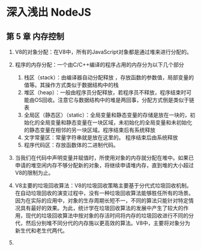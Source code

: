 # 深入浅出 NodeJS

## 第 5 章 内存控制

1. V8的对象分配：在V8中，所有的JavaScript对象都是通过堆来进行分配的。


2. 程序的内存分配：一个由C/C++编译的程序占用的内存分为以下几个部分 
   1. 栈区（stack）：由编译器自动分配释放 ，存放函数的参数值，局部变量的值等。其操作方式类似于数据结构中的栈
   2. 堆区（heap）：一般由程序员分配释放，若程序员不释放，程序结束时可能由OS回收。注意它与数据结构中的堆是两回事，分配方式倒是类似于链表
   3. 全局区（静态区）（static）：全局变量和静态变量的存储是放在一块的，初始化的全局变量和静态变量在一块区域，未初始化的全局变量和未初始化的静态变量在相邻的另一块区域。程序结束后有系统释放 
   4. 文字常量区：常量字符串就是放在这里的。 程序结束后由系统释放 
   5. 程序代码区：存放函数体的二进制代码。


3. 当我们在代码中声明变量并赋值时，所使用对象的内存就分配在堆中。如果已申请的堆空闲内存不够分配新的对象，将继续申请堆内存，直到堆的大小超过V8的限制为止。

4. V8主要的垃圾回收算法：V8的垃圾回收策略主要基于分代式垃圾回收机制。在自动垃圾回收的演变过程中，没有一种垃圾回收算法能够胜任所有的场景。因为在实际的应用中，对象的生存周期长短不一，不同的算法只能针对特定情况具有最好的效果。为此，统计学在垃圾回收算法的发展中产生了较大的作用，现代的垃圾回收算法中按对象的存活时间将内存的垃圾回收进行不同的分代，然后分别堆不同分代的内存施以更高效的算法。V8中，主要将对象分为新生代和老生代两代。

5. 


